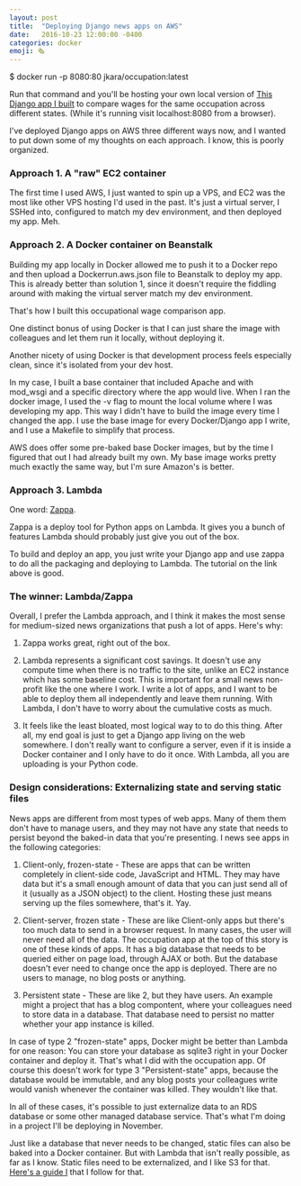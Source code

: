 ```yaml
---
layout: post
title:  "Deploying Django news apps on AWS"
date:   2016-10-23 12:00:00 -0400
categories: docker
emoji: 🗞
---
```


$ docker run -p 8080:80 jkara/occupation:latest

Run that command and you'll be hosting your own local version of [This
Django app I built](http://occupation.trendct.org/) to compare wages for
the same occupation across different states. (While it's running visit
localhost:8080 from a browser).

I've deployed Django apps on AWS three different ways now, and I wanted to
put down some of my thoughts on each approach. I know, this is poorly organized.

### Approach 1. A "raw" EC2 container

The first time I used AWS, I just wanted to spin up a VPS, and EC2 was the
most like other VPS hosting I'd used in the past. It's just a virtual
server, I SSHed into, configured to match my dev environment, and then
deployed my app. Meh.

### Approach 2. A Docker container on Beanstalk

Building my app locally in Docker allowed me to push it to a Docker repo
and then upload a Dockerrun.aws.json file to Beanstalk to deploy my
app. This is already better than solution 1, since it doesn't require the
fiddling around with making the virtual server match my dev environment.

That's how I built this occupational wage comparison app.

One distinct bonus of using Docker is that I can just share the image with
colleagues and let them run it locally, without deploying it.

Another nicety of using Docker is that development process feels especially
clean, since it's isolated from your dev host. 

In my case, I built a base container that included Apache and with mod_wsgi
and a specific directory where the app would live. When I ran the docker
image, I used the -v flag to mount the local volume where I was developing
my app. This way I didn't have to build the image every time I changed the
app. I use the base image for every Docker/Django app I write, and I use a
Makefile to simplify that process.

AWS does offer some pre-baked base Docker images, but by the time I figured
that out I had already built my own. My base image works pretty much
exactly the same way, but I'm sure Amazon's is better.

### Approach 3. Lambda

One word: [Zappa](https://github.com/Miserlou/Zappa).

Zappa is a deploy tool for Python apps on Lambda. It gives you a bunch of
features Lambda should probably just give you out of the box.

To build and deploy an app, you just write your Django app and use zappa to do
all the packaging and deploying to Lambda. The tutorial on the link above
is good.


### The winner: Lambda/Zappa

Overall, I prefer the Lambda approach, and I think it makes the most sense
for medium-sized news organizations that push a lot of apps. Here's why:

1. Zappa works great, right out of the box.

2. Lambda represents a significant cost savings. It
doesn't use any compute time when there is no traffic to the site, unlike
an EC2 instance which has some baseline cost. This is important for a small
news non-profit like the one where I work. I write a lot of apps, and I
want to be able to deploy them all independently and leave them
running. With Lambda, I don't have to worry about the cumulative costs as
much.

3. It feels like the least bloated, most logical way to to do this
thing. After all, my end goal is just to get a Django app living on the web
somewhere. I don't really want to configure a server, even if it is inside
a Docker container and I only have to do it once. With Lambda, all you are
uploading is your Python code.

### Design considerations: Externalizing state and serving static files

News apps are different from most types of web apps. Many of them them
don't have to manage users, and they may not have any state that needs to
persist beyond the baked-in data that you're presenting. I news see apps in
the following categories:

1. Client-only, frozen-state - These are apps that can be written
completely in client-side code, JavaScript and HTML. They may have data but
it's a small enough amount of data that you can just send all of it
(usually as a JSON object) to the client. Hosting these just means serving
up the files somewhere, that's it. Yay.

2. Client-server, frozen state - These are like Client-only apps but
there's too much data to send in a browser request. In many cases, the user
will never need all of the data. The occupation app at the top of this
story is one of these kinds of apps. It has a big database that needs to be
queried either on page load, through AJAX or both. But the database doesn't
ever need to change once the app is deployed. There are no users to manage,
no blog posts or anything.

3. Persistent state - These are like 2, but they have users. An example
might a project that has a blog compontent, where your colleagues need to
store data in a database. That database need to persist no matter whether
your app instance is killed.

In case of type 2 "frozen-state" apps, Docker might be better than
Lambda for one reason: You can store your database as sqlite3 right in your
Docker container and deploy it. That's what I did with the occupation
app. Of course this doesn't work for type 3 "Persistent-state" apps,
because the database would be immutable, and any blog posts your colleagues
write would vanish whenever the container was killed. They wouldn't like
that.

In all of these cases, it's possible to just externalize data to an RDS
database or some other managed database service. That's what I'm doing in a
project I'll be deploying in November.

Just like a database that never needs to be changed, static files can also
be baked into a Docker container. But with Lambda that isn't really
possible, as far as I know. Static files need to be externalized, and I
like S3 for that. [Here's a guide
I](https://www.caktusgroup.com/blog/2014/11/10/Using-Amazon-S3-to-store-your-Django-sites-static-and-media-files/)
that I follow for that.